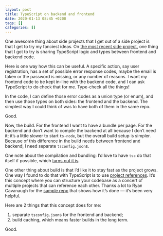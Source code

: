 ```yaml
---
layout: post
title: TypeScript on backend and frontend
date: 2020-01-13 08:45 +0200
tags: []
categories: []
---
```


One awesome thing about side projects that I get out of a side project is that I get to try my fanciest ideas. On [the most recent side project][1], one thing that I got to try is sharing TypeScript logic and types between frontend and backend code.

Here is one way how this can be useful. A specific action, say user registration, has a set of possible error response codes, maybe the email is taken or the password is missing, or any number of reasons. I want my frontend code to be kept in-line with the backend code, and I can ask TypeScript to do check that for me. Type-check all the things!

In the code, I can define those error codes as a union type (or enum), and then use those types on both sides: the frontend and the backend. The simplest way I could think of was to have both of them in the same repo.

Good.

Now, the build. For the frontend I want to have a bundle per page. For the backend and don’t want to compile the backend at all because I don’t need it; it’s a little slower to start `ts-node`, but the overall build setup is simpler. Because of this difference in the build needs between frontend and backend, I need separate `tsconfig.json`s.

One note about the compilation and bundling: I’d love to have `tsc` do that itself if possible, which [turns out it is][2].

One other thing about build is that I’d like it to stay fast as the project grows. One way I found to do that with TypeScript is to use [project references][3]. It’s this concept where you can structure your codebase as a concert of multiple projects that can reference each other. Thanks a lot to Ryan Cavanaugh for the [sample repo][4] that shows how it’s done — it’s been very helpful.

Here are 2 things that this concept does for me:

1. separate `tsconfig.json`s for the frontend and backend;
2. build caching, which means faster builds in the long term.

Good.

[1]: https://github.com/gurdiga/repetitor.tsx
[2]: https://medium.com/@vivainio/with-latest-typescript-you-may-not-need-webpack-417d2ef0e773
[3]: https://www.typescriptlang.org/docs/handbook/project-references.html
[4]: https://github.com/RyanCavanaugh/project-references-demo
